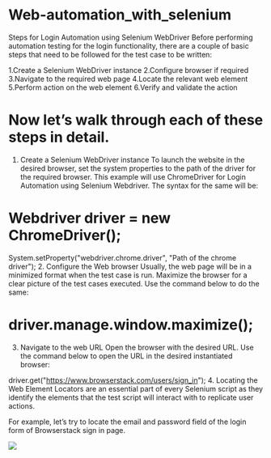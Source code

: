 # Web-automation_with_selenium
Steps for Login Automation using Selenium WebDriver
Before performing automation testing for the login functionality, there are a couple of basic steps that need to be followed for the test case to be written:

1.Create a Selenium WebDriver instance
2.Configure browser if required
3.Navigate to the required web page
4.Locate the relevant web element
5.Perform action on the web element
6.Verify and validate the action
# Now let’s walk through each of these steps in detail.

1. Create a Selenium WebDriver instance
To launch the website in the desired browser, set the system properties to the path of the driver for the required browser. This example will use ChromeDriver for Login Automation using Selenium Webdriver. The syntax for the same will be:

# Webdriver driver = new ChromeDriver();
System.setProperty("webdriver.chrome.driver", "Path of the chrome driver");
2. Configure the Web browser
Usually, the web page will be in a minimized format when the test case is run. Maximize the browser for a clear picture of the test cases executed. Use the command below to do the same:

# driver.manage.window.maximize();
3. Navigate to the web URL
Open the browser with the desired URL. Use the command below to open the URL in the desired instantiated browser:

driver.get("https://www.browserstack.com/users/sign_in");
4. Locating the Web Element
Locators are an essential part of every Selenium script as they identify the elements that the test script will interact with to replicate user actions.

For example, let’s try to locate the email and password field of the login form of Browserstack sign in page.

<p><img align="left" src="https://static.javatpoint.com/tutorial/selenium/images/selenium-tool-suite.png" /></p>
